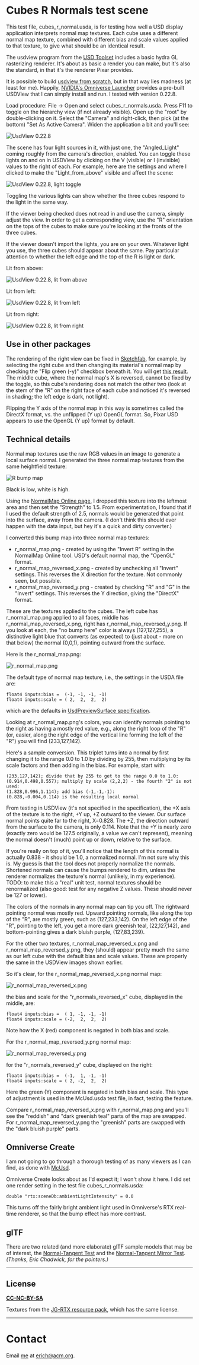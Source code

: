 # Cubes R Normals test scene

This test file, cubes_r_normal.usda, is for testing how well a USD display application interprets normal map textures. Each cube uses a different normal map texture, combined with different bias and scale values applied to that texture, to give what should be an identical result.

The usdview program from the [USD Toolset](https://graphics.pixar.com/usd/release/toolset.html) includes a basic hydra GL rasterizing renderer. It's about as basic a render you can make, but it's also the standard, in that it's the renderer Pixar provides.

It is possible to build [usdview from scratch](https://graphics.pixar.com/usd/release/toolset.html), but in that way lies madness (at least for me). Happily, [NVIDIA's Omniverse Launcher](https://www.nvidia.com/en-us/omniverse/) provides a pre-built USDView that I can simply install and run. I tested with version 0.22.8.

Load procedure: File -> Open and select cubes_r_normals.usda. Press F11 to toggle on the hierarchy view (if not already visible). Open up the "root" by double-clicking on it. Select the "Camera" and right-click, then pick (at the bottom) "Set As Active Camera". Widen the application a bit and you'll see:

![UsdView 0.22.8](/unit_tests/cubes_r_normals/images/crn_usdview.png "UsdView 0.22.8")

The scene has four light sources in it, with just one, the "Angled_Light" coming roughly from the camera's direction, enabled. You can toggle these lights on and on in USDView by clicking on the V (visible) or I (invisible) values to the right of each. For example, here are the settings and where I clicked to make the "Light_from_above" visible and affect the scene:

![UsdView 0.22.8, light toggle](/unit_tests/cubes_r_normals/images/crn_light_toggle.png "UsdView 0.22.8, light toggle")

Toggling the various lights can show whether the three cubes respond to the light in the same way.

If the viewer being checked does not read in and use the camera, simply adjust the view. In order to get a corresponding view, use the "R" orientation on the tops of the cubes to make sure you're looking at the fronts of the three cubes.

If the viewer doesn't import the lights, you are on your own. Whatever light you use, the three cubes should appear about the same. Pay particular attention to whether the left edge and the top of the R is light or dark.

Lit from above:

![UsdView 0.22.8, lit from above](/unit_tests/cubes_r_normals/images/crn_usdview_light_from_above.png "UsdView 0.22.8, lit from above")

Lit from left:

![UsdView 0.22.8, lit from left](/unit_tests/cubes_r_normals/images/crn_usdview_light_from_left.png "UsdView 0.22.8, lit from left")

Lit from right:

![UsdView 0.22.8, lit from right](/unit_tests/cubes_r_normals/images/crn_usdview_light_from_right.png "UsdView 0.22.8, lit from right")

## Use in other packages

The rendering of the right view can be fixed in [Sketchfab](https://sketchfab.com/), for example, by selecting the right cube and then changing its material's normal map by checking the "Flip green (-y)" checkbox beneath it. You will get [this result](https://skfb.ly/oxQtt). The middle cube, where the normal map's X is reversed, cannot be fixed by the toggle, so this cube's rendering does not match the other two (look at the stem of the "R" on the right face of each cube and noticed it's reversed in shading; the left edge is dark, not light).

Flipping the Y axis of the normal map in this way is sometimes called the DirectX format, vs. the unflipped (Y up) OpenGL format. So, Pixar USD appears to use the OpenGL (Y up) format by default.

## Technical details

Normal map textures use the raw RGB values in an image to generate a local surface normal. I generated the three normal map textures from the same heightfield texture:

![R bump map](/unit_tests/cubes_r_normals/r_bump_map.png "R bump map")

Black is low, white is high.

Using the [NormalMap Online page](https://cpetry.github.io/NormalMap-Online/), I dropped this texture into the leftmost area and then set the "Strength" to 1.5. From experimentation, I found that if I used the default strength of 2.5, normals would be generated that point into the surface, away from the camera. (I don't think this should ever happen with the data input, but hey it's a quick and dirty converter.)

I converted this bump map into three normal map textures:
* r_normal_map.png - created by using the "Invert R" setting in the NormalMap Online tool. USD's default normal map, the "OpenGL" format.
* r_normal_map_reversed_x.png - created by unchecking all "Invert" settings. This reverses the X direction for the texture. Not commonly seen, but possible.
* r_normal_map_reversed_y.png - created by checking "R" and "G" in the "Invert" settings. This reverses the Y direction, giving the "DirectX" format.

These are the textures applied to the cubes. The left cube has r_normal_map.png applied to all faces, middle has r_normal_map_reversed_x.png, right has r_normal_map_reversed_y.png. If you look at each, the "no bump here" color is always (127,127,255), a distinctive light blue that converts (as expected) to (just about - more on that below) the normal (0,0,1), pointing outward from the surface.

Here is the r_normal_map.png:

![r_normal_map.png](/unit_tests/cubes_r_normals/r_normal_map.png "r_normal_map.png")

The default type of normal map texture, i.e., the settings in the USDA file are:

    float4 inputs:bias =  (-1, -1, -1, -1)
    float4 inputs:scale = ( 2,  2,  2,  2)

which are the defaults in [UsdPreviewSurface specification](https://graphics.pixar.com/usd/release/spec_usdpreviewsurface.html). 

Looking at r_normal_map.png's colors, you can identify normals pointing to the right as having a mostly red value, e.g., along the right loop of the "R" (or, easier, along the right edge of the vertical line forming the left of the "R") you will find (233,127,142).

Here's a sample conversion. This triplet turns into a normal by first changing it to the range 0.0 to 1.0 by dividing by 255, then multiplying by its scale factors and then adding in the bias. For example, start with:

    (233,127,142); divide that by 255 to get to the range 0.0 to 1.0:
    (0.914,0.498,0.557); multiply by scale (2,2,2) - the fourth "2" is not used:
    (1.828,0.996,1.114); add bias (-1,-1,-1):
    (0.828,-0.004,0.114) is the resulting local normal

From testing in USDView (it's not specified in the specification), the +X axis of the texture is to the right, +Y up, +Z outward to the viewer. Our surface normal points quite far to the right, X=0.828. The +Z, the direction outward from the surface to the camera, is only 0.114. Note that the +Y is nearly zero (exactly zero would be 127.5 originally, a value we can't represent), meaning the normal doesn't (much) point up or down, relative to the surface.

If you're really on top of it, you'll notice that the length of this normal is actually 0.838 - it should be 1.0, a normalized normal. I'm not sure why this is. My guess is that the tool does not properly normalize the normals. Shortened normals can cause the bumps rendered to dim, unless the renderer normalizes the texture's normal (unlikely, in my experience). TODO: to make this a "real" unit test, normal textures should be renormalized (also good: test for any negative Z values. These should never be 127 or lower).

 The colors of the normals in any normal map can tip you off. The rightward pointing normal was mostly red. Upward pointing normals, like along the top of the "R", are mostly green, such as (127,233,142). On the left edge of the "R", pointing to the left, you get a more dark greenish teal, (22,127,142), and bottom-pointing gives a dark bluish purple, (127,83,239).

 For the other two textures, r_normal_map_reversed_x.png and r_normal_map_reversed_y.png, they (should) appear pretty much the same as our left cube with the default bias and scale values. These are properly the same in the USDView images shown earlier. 
 
 So it's clear, for the r_normal_map_reversed_x.png normal map:

![r_normal_map_reversed_x.png](/unit_tests/cubes_r_normals/r_normal_map_reversed_x.png "r_normal_map_reversed_x.png")

the bias and scale for the "r_normals_reversed_x" cube, displayed in the middle, are:

    float4 inputs:bias =  ( 1, -1, -1, -1)
    float4 inputs:scale = (-2,  2,  2,  2)

Note how the X (red) component is negated in both bias and scale.

For the r_normal_map_reversed_y.png normal map:

![r_normal_map_reversed_y.png](/unit_tests/cubes_r_normals/r_normal_map_reversed_y.png "r_normal_map_reversed_y.png")

for the "r_normals_reversed_y" cube, displayed on the right:

    float4 inputs:bias =  (-1,  1, -1, -1)
    float4 inputs:scale = ( 2, -2,  2,  2)

Here the green (Y) component is negated in both bias and scale. This type of adjustment is used in the McUsd.usda test file, in fact, testing the feature.

Compare r_normal_map_reversed_x.png with r_normal_map.png and you'll see the "reddish" and "dark greenish teal" parts of the map are swapped. For r_normal_map_reversed_y.png the "greenish" parts are swapped with the "dark bluish purple" parts.

## Omniverse Create

I am not going to go through a thorough testing of as many viewers as I can find, as done with [McUsd](https://github.com/erich666/McUsd).

Omniverse Create looks about as I'd expect it; I won't show it here. I did set one render setting in the test file cubes_r_normals.usda:

    double "rtx:sceneDb:ambientLightIntensity" = 0.0

This turns off the fairly bright ambient light used in Omniverse's RTX real-time renderer, so that the bump effect has more contrast.

## glTF

There are two related (and more elaborate) glTF sample models that may be of interest, the [Normal-Tangent Test](https://github.com/KhronosGroup/glTF-Sample-Models/tree/master/2.0/NormalTangentTest) and the [Normal-Tangent Mirror Test](https://github.com/KhronosGroup/glTF-Sample-Models/tree/master/2.0/NormalTangentMirrorTest). _(Thanks, Eric Chadwick, for the pointers.)_

---
## License

**[CC-NC-BY-SA](LICENSE)**

Textures from the [JG-RTX resource pack](https://github.com/jasonjgardner/jg-rtx), which has the same license.

---
# Contact
Email [me](http://erichaines.com) at [erich@acm.org](mailto:erich@acm.org).